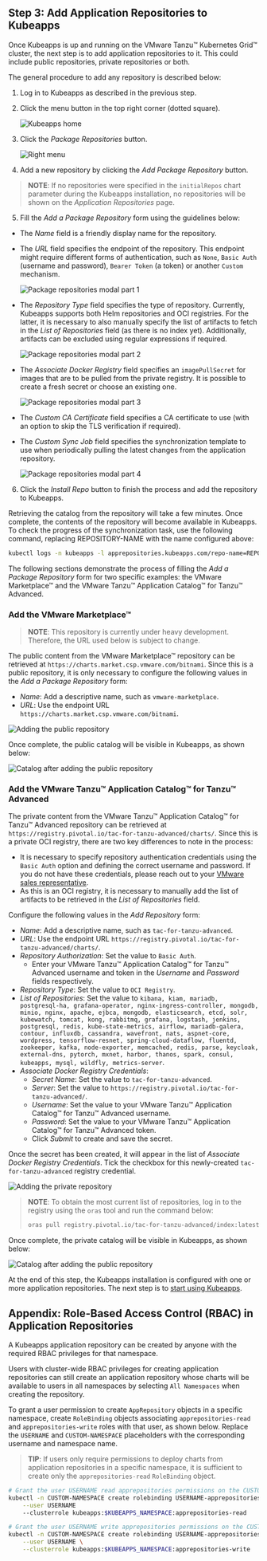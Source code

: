 ## Step 3: Add Application Repositories to Kubeapps

Once Kubeapps is up and running on the VMware Tanzu™ Kubernetes Grid™ cluster, the next step is to add application repositories to it. This could include public repositories, private repositories or both.

The general procedure to add any repository is described below:

1. Log in to Kubeapps as described in the previous step.
2. Click the menu button in the top right corner (dotted square).

   ![Kubeapps home](../../img/kubeapps-on-tkg/kubeapps-applications-empty.png)

3. Click the _Package Repositories_ button.

   ![Right menu](../../img/kubeapps-on-tkg/kubeapps-menu-right.png)

4. Add a new repository by clicking the _Add Package Repository_ button.

> **NOTE**: If no repositories were specified in the `initialRepos` chart parameter during the Kubeapps installation, no repositories will be shown on the _Application Repositories_ page.

5. Fill the _Add a Package Repository_ form using the guidelines below:

- The _Name_ field is a friendly display name for the repository.
- The _URL_ field specifies the endpoint of the repository. This endpoint might require different forms of authentication, such as `None`, `Basic Auth` (username and password), `Bearer Token` (a token) or another `Custom` mechanism.

  ![Package repositories modal part 1](../../img/kubeapps-on-tkg/apprepository-detail-general.png)

- The _Repository Type_ field specifies the type of repository. Currently, Kubeapps supports both Helm repositories and OCI registries. For the latter, it is necessary to also manually specify the list of artifacts to fetch in the _List of Repositories_ field (as there is no index yet). Additionally, artifacts can be excluded using regular expressions if required.

  ![Package repositories modal part 2](../../img/kubeapps-on-tkg/apprepository-detail-types.png)

- The _Associate Docker Registry_ field specifies an `imagePullSecret` for images that are to be pulled from the private registry. It is possible to create a fresh secret or choose an existing one.

  ![Package repositories modal part 3](../../img/kubeapps-on-tkg/apprepository-detail-credentials.png)

- The _Custom CA Certificate_ field specifies a CA certificate to use (with an option to skip the TLS verification if required).
- The _Custom Sync Job_ field specifies the synchronization template to use when periodically pulling the latest changes from the application repository.

  ![Package repositories modal part 4](../../img/kubeapps-on-tkg/apprepository-detail-advanced.png)

6. Click the _Install Repo_ button to finish the process and add the repository to Kubeapps.

Retrieving the catalog from the repository will take a few minutes. Once complete, the contents of the repository will become available in Kubeapps. To check the progress of the synchronization task, use the following command, replacing REPOSITORY-NAME with the name configured above:

```bash
kubectl logs -n kubeapps -l apprepositories.kubeapps.com/repo-name=REPOSITORY-NAME
```

The following sections demonstrate the process of filling the _Add a Package Repository_ form for two specific examples: the VMware Marketplace™ and the VMware Tanzu™ Application Catalog™ for Tanzu™ Advanced.

### Add the VMware Marketplace™

> **NOTE**: This repository is currently under heavy development. Therefore, the URL used below is subject to change.

The public content from the VMware Marketplace™ repository can be retrieved at `https://charts.market.csp.vmware.com/bitnami`. Since this is a public repository, it is only necessary to configure the following values in the _Add a Package Repository_ form:

- _Name_: Add a descriptive name, such as `vmware-marketplace`.
- _URL_: Use the endpoint URL `https://charts.market.csp.vmware.com/bitnami`.

![Adding the public repository](../../img/kubeapps-on-tkg/apprepository-example-marketplace.png)

Once complete, the public catalog will be visible in Kubeapps, as shown below:

![Catalog after adding the public repository](../../img/kubeapps-on-tkg/kubeapps-catalog-marketplace.png)

### Add the VMware Tanzu™ Application Catalog™ for Tanzu™ Advanced

The private content from the VMware Tanzu™ Application Catalog™ for Tanzu™ Advanced repository can be retrieved at `https://registry.pivotal.io/tac-for-tanzu-advanced/charts/`. Since this is a private OCI registry, there are two key differences to note in the process:

- It is necessary to specify repository authentication credentials using the `Basic Auth` option and defining the correct username and password. If you do not have these credentials, please reach out to your [VMware sales representative](https://www.vmware.com/company/contact_sales.html).
- As this is an OCI registry, it is necessary to manually add the list of artifacts to be retrieved in the _List of Repositories_ field.

Configure the following values in the _Add Repository_ form:

- _Name_: Add a descriptive name, such as `tac-for-tanzu-advanced`.
- _URL_: Use the endpoint URL `https://registry.pivotal.io/tac-for-tanzu-advanced/charts/`.
- _Repository Authorization_: Set the value to `Basic Auth`.
  - Enter your VMware Tanzu™ Application Catalog™ for Tanzu™ Advanced username and token in the _Username_ and _Password_ fields respectively.
- _Repository Type_: Set the value to `OCI Registry`.
- _List of Repositories_: Set the value to `kibana, kiam, mariadb, postgresql-ha, grafana-operator, nginx-ingress-controller, mongodb, minio, nginx, apache, ejbca, mongodb, elasticsearch, etcd, solr, kubewatch, tomcat, kong, rabbitmq, grafana, logstash, jenkins, postgresql, redis, kube-state-metrics, airflow, mariadb-galera, contour, influxdb, cassandra, wavefront, nats, aspnet-core, wordpress, tensorflow-resnet, spring-cloud-dataflow, fluentd, zookeeper, kafka, node-exporter, memcached, redis, parse, keycloak, external-dns, pytorch, mxnet, harbor, thanos, spark, consul, kubeapps, mysql, wildfly, metrics-server`.
- _Associate Docker Registry Credentials_:
  - _Secret Name_: Set the value to `tac-for-tanzu-advanced`.
  - _Server_: Set the value to `https://registry.pivotal.io/tac-for-tanzu-advanced/`.
  - _Username_: Set the value to your VMware Tanzu™ Application Catalog™ for Tanzu™ Advanced username.
  - _Password_: Set the value to your VMware Tanzu™ Application Catalog™ for Tanzu™ Advanced token.
  - Click _Submit_ to create and save the secret.

Once the secret has been created, it will appear in the list of _Associate Docker Registry Credentials_. Tick the checkbox for this newly-created `tac-for-tanzu-advanced` registry credential.

![Adding the private repository](../../img/kubeapps-on-tkg/apprepository-example-tac.png)

> **NOTE**: To obtain the most current list of repositories, log in to the registry using the `oras` tool and run the command below:
>
> ```bash
> oras pull registry.pivotal.io/tac-for-tanzu-advanced/index:latest -a && cat asset-index.json | jq -r '.charts | map(.name) | join(",")'
> ```

Once complete, the private catalog will be visible in Kubeapps, as shown below:

![Catalog after adding the public repository](../../img/kubeapps-on-tkg/kubeapps-catalog-tac.png)

At the end of this step, the Kubeapps installation is configured with one or more application repositories. The next step is to [start using Kubeapps](./step-4.md).

## Appendix: Role-Based Access Control (RBAC) in Application Repositories

A Kubeapps application repository can be created by anyone with the required RBAC privileges for that namespace.

Users with cluster-wide RBAC privileges for creating application repositories can still create an application repository whose charts will be available to users in all namespaces by selecting `All Namespaces` when creating the repository.

To grant a user permission to create `AppRepository` objects in a specific namespace, create `RoleBinding` objects associating `apprepositories-read` and `apprepositories-write` roles with that user, as shown below. Replace the `USERNAME` and `CUSTOM-NAMESPACE` placeholders with the corresponding username and namespace name.

> **TIP**: If users only require permissions to deploy charts from application repositories in a specific namespace, it is sufficient to create only the `apprepositories-read` `RoleBinding` object.

```bash
# Grant the user USERNAME read apprepositories permissions on the CUSTOM-NAMESPACE namespace
kubectl -n CUSTOM-NAMESPACE create rolebinding USERNAME-apprepositories-read \
    --user USERNAME
    --clusterrole kubeapps:$KUBEAPPS_NAMESPACE:apprepositories-read
```

```bash
# Grant the user USERNAME write apprepositories permissions on the CUSTOM-NAMESPACE namespace
kubectl -n CUSTOM-NAMESPACE create rolebinding USERNAME-apprepositories-write \
    --user USERNAME \
    --clusterrole kubeapps:$KUBEAPPS_NAMESPACE:apprepositories-write
```
